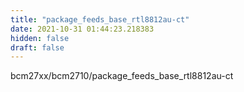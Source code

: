 ```yaml
---
title: "package_feeds_base_rtl8812au-ct"
date: 2021-10-31 01:44:23.218383
hidden: false
draft: false
---
```


bcm27xx/bcm2710/package_feeds_base_rtl8812au-ct

